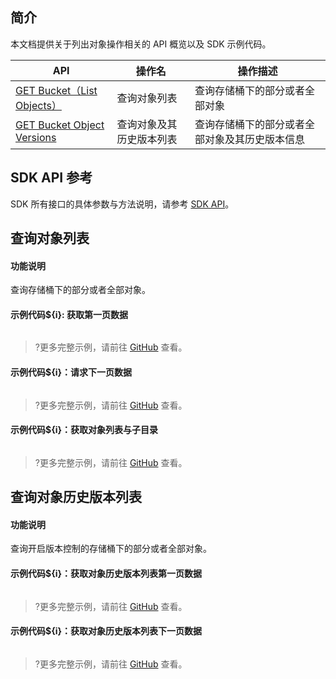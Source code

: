## 简介

本文档提供关于列出对象操作相关的 API 概览以及 SDK 示例代码。

| API                                                          | 操作名         | 操作描述                                  |
| ------------------------------------------------------------ | -------------- | ----------------------------------------- |
| [GET Bucket（List Objects）](https://cloud.tencent.com/document/product/436/7734) | 查询对象列表   | 查询存储桶下的部分或者全部对象     |
| [GET Bucket Object Versions](https://cloud.tencent.com/document/product/436/35521) | 查询对象及其历史版本列表 |   查询存储桶下的部分或者全部对象及其历史版本信息|

## SDK API 参考

SDK 所有接口的具体参数与方法说明，请参考 [SDK API](cssg://api-doc)。

## 查询对象列表

#### 功能说明

查询存储桶下的部分或者全部对象。

#### 示例代码${i}: 获取第一页数据

[//]: # (.cssg-snippet-get-bucket)
```
```

>?更多完整示例，请前往 [GitHub](cssg://code-example/get-bucket) 查看。

#### 示例代码${i}：请求下一页数据

[//]: # (.cssg-snippet-get-bucket-next-page)
```
```

>?更多完整示例，请前往 [GitHub](cssg://code-example/get-bucket-next-page) 查看。

#### 示例代码${i}：获取对象列表与子目录

[//]: # (.cssg-snippet-get-bucket-with-delimiter)
```
```

>?更多完整示例，请前往 [GitHub](cssg://code-example/get-bucket-with-delimiter) 查看。

## 查询对象历史版本列表

#### 功能说明

查询开启版本控制的存储桶下的部分或者全部对象。

#### 示例代码${i}：获取对象历史版本列表第一页数据

[//]: # (.cssg-snippet-list-objects-versioning)
```
```

>?更多完整示例，请前往 [GitHub](cssg://code-example/list-objects-versioning) 查看。

#### 示例代码${i}：获取对象历史版本列表下一页数据

[//]: # (.cssg-snippet-list-objects-versioning-next-page)
```
```

>?更多完整示例，请前往 [GitHub](cssg://code-example/list-objects-versioning-next-page) 查看。

